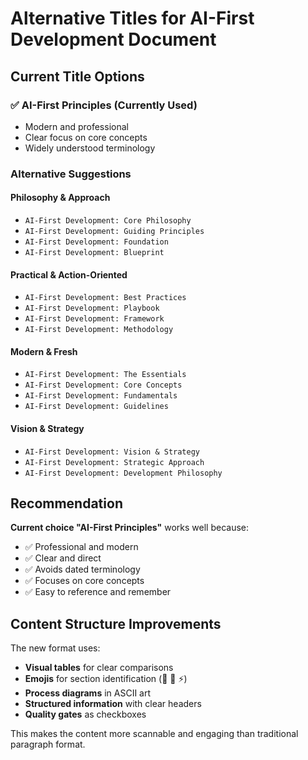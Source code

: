 # Alternative Titles for AI-First Development Document

## Current Title Options

### ✅ **AI-First Principles** (Currently Used)
- Modern and professional
- Clear focus on core concepts
- Widely understood terminology

### Alternative Suggestions

#### **Philosophy & Approach**
- `AI-First Development: Core Philosophy`
- `AI-First Development: Guiding Principles`
- `AI-First Development: Foundation`
- `AI-First Development: Blueprint`

#### **Practical & Action-Oriented**
- `AI-First Development: Best Practices`
- `AI-First Development: Playbook`
- `AI-First Development: Framework`
- `AI-First Development: Methodology`

#### **Modern & Fresh**
- `AI-First Development: The Essentials`
- `AI-First Development: Core Concepts`
- `AI-First Development: Fundamentals`
- `AI-First Development: Guidelines`

#### **Vision & Strategy**
- `AI-First Development: Vision & Strategy`
- `AI-First Development: Strategic Approach`
- `AI-First Development: Development Philosophy`

## Recommendation

**Current choice "AI-First Principles"** works well because:
- ✅ Professional and modern
- ✅ Clear and direct
- ✅ Avoids dated terminology
- ✅ Focuses on core concepts
- ✅ Easy to reference and remember

## Content Structure Improvements

The new format uses:
- **Visual tables** for clear comparisons
- **Emojis** for section identification (🤝 🔄 ⚡)
- **Process diagrams** in ASCII art
- **Structured information** with clear headers
- **Quality gates** as checkboxes

This makes the content more scannable and engaging than traditional paragraph format.



